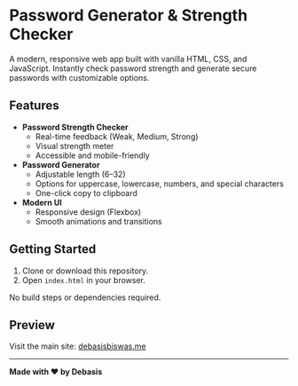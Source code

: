# Password Generator & Strength Checker

A modern, responsive web app built with vanilla HTML, CSS, and JavaScript. Instantly check password strength and generate secure passwords with customizable options.

## Features

- **Password Strength Checker**
  - Real-time feedback (Weak, Medium, Strong)
  - Visual strength meter
  - Accessible and mobile-friendly
- **Password Generator**
  - Adjustable length (6–32)
  - Options for uppercase, lowercase, numbers, and special characters
  - One-click copy to clipboard
- **Modern UI**
  - Responsive design (Flexbox)
  - Smooth animations and transitions

## Getting Started

1. Clone or download this repository.
2. Open `index.html` in your browser.

No build steps or dependencies required.

## Preview

Visit the main site: [debasisbiswas.me](https://debasisbiswas.me)

---

**Made with ❤️ by Debasis**
